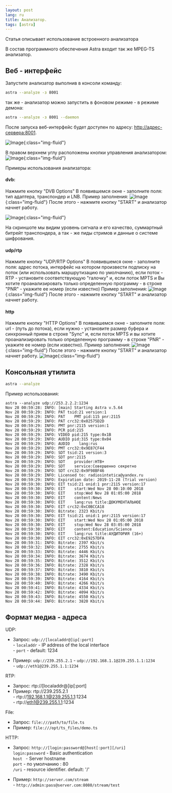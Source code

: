 ```yaml
---
layout: post
lang: ru
title: Анализатор. 
tags: [astra]
---
```

Статья описывает использование встроенного анализатора
<!-- more -->

В состав программного обеспечения Astra входит так же MPEG-TS анализатор.

## Веб - интерфейс

Запустите анализатор выполнив в консоли команду:

``` sh
astra --analyze -з 8001
```

так же - анализатор можно запустить в фоновом режиме - в режиме демона:
``` sh
astra --analyze -з 8001 --daemon
```

После запуска веб-интерфейс будет доступен по адресу: <http://адрес-сервера:8001>. 

![Image](/assets/post-img/analyze.png){:class="img-fluid"}

В правом верхнем углу расположены кнопки управления  анализатором:  
![Image](/assets/post-img/analyze-buttons.png){:class="img-fluid"}

Примеры использования анализатора: 

#### dvb:
Нажмите кнопку "DVB Options"
В появившемся окне - заполните поля: тип адаптера, транспондер и LNB.
Пример заполнения:
![Image](/assets/post-img/analyze-dvb-open.png){:class="img-fluid"}
После этого - нажмите кнопку "START" и анализатор начнет работу.

![Image](/assets/post-img/analyze-dvb.png){:class="img-fluid"}

На скриншоте мы видим уровень сигнала и его качество, суммартный битрейт транспондера, а так - же пиды стримов и данные о системе шифрования.

#### udp/rtp
Нажмите кнопку "UDP/RTP Options"
В появившемся окне - заполните поля: адрес потока, интерфейс на котором произвести подписку на поток (или использовать маршрутизацию по умолчанию), если поток - RTP - установите соответствующую "галочку" и, если поток MPTS и Вы хотите проанализировать только определенную программу - в строке "PNR" - укажите ее номер (если известно)
Пример заполнения:
![Image](/assets/post-img/analyze-udp.png){:class="img-fluid"}
После этого - нажмите кнопку "START" и анализатор начнет работу.

#### http
Нажмите кнопку "HTTP Options"
В появившемся окне - заполните поля: url - (путь до потока), если нужно - установите размер буфера и синхронный прием в строке "Sync" и, если поток MPTS и вы хотите проанализировать только определенную программу - в строке "PNR" - укажите ее номер (если известно).
Пример заполнения:
![Image](/assets/post-img/analyze-http-open.png){:class="img-fluid"}
После этого - нажмите кнопку "START" и анализатор начнет работу.
![Image](/assets/post-img/analyze-http.png){:class="img-fluid"}



## Консольная утилита

``` sh
astra --analyze
```
Пример использования:

```
astra --analyze udp://253.2.2.2:1234
Nov 28 00:59:28: INFO: [main] Starting Astra v.5.64
Nov 28 00:59:29: INFO: PAT tsid:21 version:1
Nov 28 00:59:29: INFO: PAT    PMT pid:115 pnr:2115
Nov 28 00:59:29: INFO: PAT crc32:0x02575D2D
Nov 28 00:59:29: INFO: PMT pnr:2115 version:1
Nov 28 00:59:29: INFO: PCR pid:215
Nov 28 00:59:29: INFO: VIDEO pid:215 type:0x1B
Nov 28 00:59:29: INFO: AUDIO pid:315 type:0x04
Nov 28 00:59:29: INFO: AUDIO    lang:rus
Nov 28 00:59:29: INFO: PMT crc32:0x9E87CF44
Nov 28 00:59:29: INFO: SDT tsid:21 version:3
Nov 28 00:59:29: INFO: SDT pnr:2115
Nov 28 00:59:29: INFO: SDT    provider:HTB+
Nov 28 00:59:29: INFO: SDT    service:Совершенно секретно
Nov 28 00:59:29: INFO: SDT crc32:0x9F98BF46
Nov 28 00:59:29: INFO: Licensed to: radiosintetica@yandex.ru
Nov 28 00:59:29: INFO: Expiration date: 2019-11-28 (Trial version)
Nov 28 00:59:30: INFO: EIT tsid:21 onid:1 pnr:2115 version:17
Nov 28 00:59:30: INFO: EIT    start:Wed Nov 28 00:10:00 2018
Nov 28 00:59:30: INFO: EIT    stop:Wed Nov 28 01:05:00 2018
Nov 28 00:59:30: INFO: EIT    content:News
Nov 28 00:59:30: INFO: EIT    lang:rus title:ДОКУМЕНТАЛЬНОЕ
Nov 28 00:59:30: INFO: EIT crc32:0xC0BCCA18
Nov 28 00:59:30: INFO: Bitrate: 2323 Kbit/s
Nov 28 00:59:30: INFO: EIT tsid:21 onid:1 pnr:2115 version:17
Nov 28 00:59:30: INFO: EIT    start:Wed Nov 28 01:05:00 2018
Nov 28 00:59:30: INFO: EIT    stop:Wed Nov 28 03:05:00 2018
Nov 28 00:59:30: INFO: EIT    content:Education/Science
Nov 28 00:59:30: INFO: EIT    lang:rus title:АУДИТОРИЯ (16+)
Nov 28 00:59:30: INFO: EIT crc32:0xE9257DFA
Nov 28 00:59:31: INFO: Bitrate: 2397 Kbit/s
Nov 28 00:59:32: INFO: Bitrate: 2755 Kbit/s
Nov 28 00:59:33: INFO: Bitrate: 4446 Kbit/s
Nov 28 00:59:34: INFO: Bitrate: 3674 Kbit/s
Nov 28 00:59:35: INFO: Bitrate: 3512 Kbit/s
Nov 28 00:59:36: INFO: Bitrate: 2328 Kbit/s
Nov 28 00:59:37: INFO: Bitrate: 3810 Kbit/s
Nov 28 00:59:38: INFO: Bitrate: 3490 Kbit/s
Nov 28 00:59:39: INFO: Bitrate: 4164 Kbit/s
Nov 28 00:59:40: INFO: Bitrate: 4266 Kbit/s
Nov 28 00:59:41: INFO: Bitrate: 4334 Kbit/s
Nov 28 00:59:42: INFO: Bitrate: 4094 Kbit/s
Nov 28 00:59:43: INFO: Bitrate: 4550 Kbit/s
Nov 28 00:59:44: INFO: Bitrate: 3820 Kbit/s
```
## Формат медиа - адреса

UDP:
 -  Запрос: `udp://[localaddr@]ip[:port]`  
             - `localaddr` - IP address of the local interface  
             - `port`      - default: 1234  

 -  Пример: `udp://239.255.2.1`
          - `udp://192.168.1.1@239.255.1.1:1234`  
          - `udp://eth1@239.255.1.1:1234`  

RTP:
 -  Запрос: rtp://[localaddr@]ip[:port]  
 -  Пример: rtp://239.255.2.1  
          - rtp://192.168.1.1@239.255.1.1:1234  
          - rtp://eth1@239.255.1.1:1234  

File:  
 -  Запрос: `file:///path/to/file.ts`  
 -  Пример: `file:///opt/ts_files/demo.ts`  

HTTP:  
 -  Запрос: `http://[login:password@]host[:port][/uri]`  
       `login:password` - Basic authentication  
              `host `     - Server hostname  
              `port`      - по умолчанию : 80  
              `/uri`      - resource identifier. default: '/'  

 -  Пример: `http://server.com/stream`  
         -  `http://admin:pass@server.com:8080/stream/test`  



